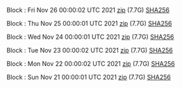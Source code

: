 Block [](https://insight.dash.org/insight/block/): Fri Nov 26 00:00:02 UTC 2021 [zip](https://dash-bootstrap.ams3.digitaloceanspaces.com/mainnet/2021-11-26/bootstrap.dat.zip) (7.7G) [SHA256](https://dash-bootstrap.ams3.digitaloceanspaces.com/mainnet/2021-11-26/sha256.txt)

Block [](https://insight.dash.org/insight/block/): Thu Nov 25 00:00:01 UTC 2021 [zip](https://dash-bootstrap.ams3.digitaloceanspaces.com/mainnet/2021-11-25/bootstrap.dat.zip) (7.7G) [SHA256](https://dash-bootstrap.ams3.digitaloceanspaces.com/mainnet/2021-11-25/sha256.txt)

Block [](https://insight.dash.org/insight/block/): Wed Nov 24 00:00:01 UTC 2021 [zip](https://dash-bootstrap.ams3.digitaloceanspaces.com/mainnet/2021-11-24/bootstrap.dat.zip) (7.7G) [SHA256](https://dash-bootstrap.ams3.digitaloceanspaces.com/mainnet/2021-11-24/sha256.txt)

Block [](https://insight.dash.org/insight/block/): Tue Nov 23 00:00:02 UTC 2021 [zip](https://dash-bootstrap.ams3.digitaloceanspaces.com/mainnet/2021-11-23/bootstrap.dat.zip) (7.7G) [SHA256](https://dash-bootstrap.ams3.digitaloceanspaces.com/mainnet/2021-11-23/sha256.txt)

Block [](https://insight.dash.org/insight/block/): Mon Nov 22 00:00:02 UTC 2021 [zip](https://dash-bootstrap.ams3.digitaloceanspaces.com/mainnet/2021-11-22/bootstrap.dat.zip) (7.7G) [SHA256](https://dash-bootstrap.ams3.digitaloceanspaces.com/mainnet/2021-11-22/sha256.txt)

Block [](https://insight.dash.org/insight/block/): Sun Nov 21 00:00:01 UTC 2021 [zip](https://dash-bootstrap.ams3.digitaloceanspaces.com/mainnet/2021-11-21/bootstrap.dat.zip) (7.7G) [SHA256](https://dash-bootstrap.ams3.digitaloceanspaces.com/mainnet/2021-11-21/sha256.txt)
